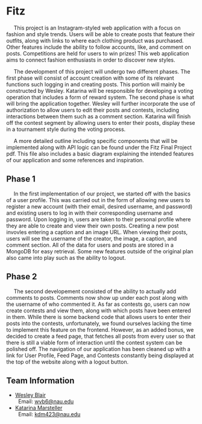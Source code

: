 # Fitz
&nbsp;&nbsp;&nbsp;&nbsp; This project is an Instagram-styled web application with a focus on fashion and style trends. Users will be able to create posts that feature their outfits, along with links to where each clothing product was purchased. Other features include the ability to follow accounts, like, and comment on posts. Competitions are held for users to win prizes! This web application aims to connect fashion enthusiasts in order to discover new styles.

&nbsp;&nbsp;&nbsp;&nbsp; The development of this project will undergo two different phases. The first phase will consist of account creation with some of its relevant functions such logging in and creating posts. This portion will mainly be constructed by Wesley. Katarina will be responsible for developing a voting operation that includes a form of reward system. The second phase is what will bring the application together. Wesley will further incorporate the use of authorization to allow users to edit their posts and contests, including interactions between them such as a comment section. Katarina will finish off the contest segment by allowing users to enter their posts, display these in a tournament style during the voting process.

&nbsp;&nbsp;&nbsp;&nbsp; A more detailed outline including specific components that will be implemented along with API logic can be found under the Fitz Final Project pdf. This file also includes a basic diagram explaining the intended features of our application and some references and inspiration.

## Phase 1
&nbsp;&nbsp;&nbsp;&nbsp; In the first implementation of our project, we started off with the basics of a user profile. This was carried out in the form of allowing new users to register a new account (with their email, desired username, and password) and existing users to log in with their corresponding username and password. Upon logging in, users are taken to their personal profile where they are able to create and view their own posts. Creating a new post invovles entering a caption and an image URL. When viewing their posts, users will see the username of the creator, the image, a caption, and comment section. All of the data for users and posts are stored in a MongoDB for easy retrieval. Some new features outside of the original plan also came into play such as the ability to logout.

## Phase 2
&nbsp;&nbsp;&nbsp;&nbsp; The second developement consisted of the ability to actually add comments to posts. Comments now show up under each post along with the username of who commented it. As far as contests go, users can now create contests and view them, along with which posts have been entered in them. While there is some backend code that allows users to enter their posts into the contests, unfortunately, we found ourselves lacking the time to implement this feature on the frontend. However, as an added bonus, we decided to create a feed page, that fetches all posts from every user so that there is still a viable form of interaction until the contest system can be polished off. The navigation of our application has been cleaned up with a link for User Profile, Feed Page, and Contests constantly being displayed at the top of the website along with a logout button. 



## Team Information
* [Wesley Blair](https://github.com/wvblair5)  
&nbsp;&nbsp;Email: wvb6@nau.edu
* [Katarina Marsteller](https://github.com/kdm423)  
&nbsp;&nbsp;Email: kdm423@nau.edu
